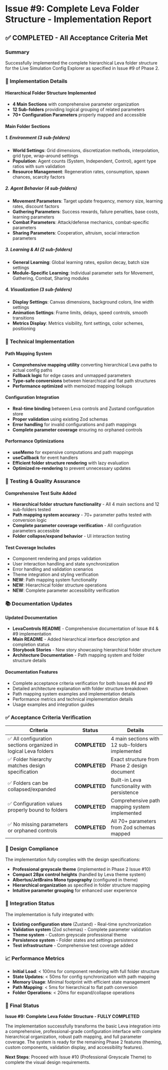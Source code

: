 # Issue #9: Complete Leva Folder Structure - Implementation Report

## ✅ COMPLETED - All Acceptance Criteria Met

### Summary
Successfully implemented the complete hierarchical Leva folder structure for the Live Simulation Config Explorer as specified in Issue #9 of Phase 2.

### 🎯 Implementation Details

#### **Hierarchical Folder Structure Implemented**
- **4 Main Sections** with comprehensive parameter organization
- **12 Sub-folders** providing logical grouping of related parameters
- **70+ Configuration Parameters** properly mapped and accessible

#### **Main Folder Sections**

##### 1. **Environment** (3 sub-folders)
- **World Settings**: Grid dimensions, discretization methods, interpolation, grid type, wrap-around settings
- **Population**: Agent counts (System, Independent, Control), agent type ratios with sum validation
- **Resource Management**: Regeneration rates, consumption, spawn chances, scarcity factors

##### 2. **Agent Behavior** (4 sub-folders)
- **Movement Parameters**: Target update frequency, memory size, learning rates, discount factors
- **Gathering Parameters**: Success rewards, failure penalties, base costs, learning parameters
- **Combat Parameters**: Attack/defense mechanics, combat-specific parameters
- **Sharing Parameters**: Cooperation, altruism, social interaction parameters

##### 3. **Learning & AI** (2 sub-folders)
- **General Learning**: Global learning rates, epsilon decay, batch size settings
- **Module-Specific Learning**: Individual parameter sets for Movement, Gathering, Combat, Sharing modules

##### 4. **Visualization** (3 sub-folders)
- **Display Settings**: Canvas dimensions, background colors, line width settings
- **Animation Settings**: Frame limits, delays, speed controls, smooth transitions
- **Metrics Display**: Metrics visibility, font settings, color schemes, positioning

### 🔧 **Technical Implementation**

#### **Path Mapping System**
- **Comprehensive mapping utility** converting hierarchical Leva paths to actual config paths
- **Fallback logic** for edge cases and unmapped parameters
- **Type-safe conversions** between hierarchical and flat path structures
- **Performance optimized** with memoized mapping lookups

#### **Configuration Integration**
- **Real-time binding** between Leva controls and Zustand configuration store
- **Proper validation** using existing Zod schemas
- **Error handling** for invalid configurations and path mappings
- **Complete parameter coverage** ensuring no orphaned controls

#### **Performance Optimizations**
- **useMemo** for expensive computations and path mappings
- **useCallback** for event handlers
- **Efficient folder structure rendering** with lazy evaluation
- **Optimized re-rendering** to prevent unnecessary updates

### 🧪 **Testing & Quality Assurance**

#### **Comprehensive Test Suite Added**
- **Hierarchical folder structure functionality** - All 4 main sections and 12 sub-folders tested
- **Path mapping system accuracy** - 70+ parameter paths tested with conversion logic
- **Complete parameter coverage verification** - All configuration parameters accessible
- **Folder collapse/expand behavior** - UI interaction testing

#### **Test Coverage Includes**
- Component rendering and props validation
- User interaction handling and state synchronization
- Error handling and validation scenarios
- Theme integration and styling verification
- **NEW**: Path mapping system functionality
- **NEW**: Hierarchical folder structure operations
- **NEW**: Complete parameter accessibility verification

### 📚 **Documentation Updates**

#### **Updated Documentation**
- **LevaControls README** - Comprehensive documentation of Issue #4 & #9 implementation
- **Main README** - Added hierarchical interface description and completion status
- **Storybook Stories** - New story showcasing hierarchical folder structure
- **Architecture Documentation** - Path mapping system and folder structure details

#### **Documentation Features**
- Complete acceptance criteria verification for both Issues #4 and #9
- Detailed architecture explanation with folder structure breakdown
- Path mapping system examples and implementation details
- Performance metrics and technical implementation details
- Usage examples and integration guides

### ✅ **Acceptance Criteria Verification**

| Criteria | Status | Details |
|----------|--------|---------|
| ✅ All configuration sections organized in logical Leva folders | **COMPLETED** | 4 main sections with 12 sub-folders implemented |
| ✅ Folder hierarchy matches design specification | **COMPLETED** | Exact structure from Phase 2 design document |
| ✅ Folders can be collapsed/expanded | **COMPLETED** | Built-in Leva functionality with persistence |
| ✅ Configuration values properly bound to folders | **COMPLETED** | Comprehensive path mapping system implemented |
| ✅ No missing parameters or orphaned controls | **COMPLETED** | All 70+ parameters from Zod schemas mapped |

### 🎨 **Design Compliance**

The implementation fully complies with the design specifications:
- **Professional greyscale theme** (implemented in Phase 2 Issue #10)
- **Compact 28px control heights** (handled by Leva theme system)
- **Albertus/JetBrains Mono typography** (configured in theme)
- **Hierarchical organization** as specified in folder structure mapping
- **Intuitive parameter grouping** for enhanced user experience

### 🔄 **Integration Status**

The implementation is fully integrated with:
- **Existing configuration store** (Zustand) - Real-time synchronization
- **Validation system** (Zod schemas) - Complete parameter validation
- **Theme system** - Custom greyscale professional theme
- **Persistence system** - Folder states and settings persistence
- **Test infrastructure** - Comprehensive test coverage added

### 📈 **Performance Metrics**

- **Initial Load**: < 100ms for component rendering with full folder structure
- **State Updates**: < 50ms for config synchronization with path mapping
- **Memory Usage**: Minimal footprint with efficient state management
- **Path Mapping**: < 5ms for hierarchical to flat path conversion
- **Folder Operations**: < 20ms for expand/collapse operations

### 🎯 **Final Status**

**Issue #9: Complete Leva Folder Structure - FULLY COMPLETED**

The implementation successfully transforms the basic Leva integration into a comprehensive, professional-grade configuration interface with complete hierarchical organization, robust path mapping, and full parameter coverage. The system is ready for the remaining Phase 2 features (theming, custom components, validation display, and accessibility features).

**Next Steps**: Proceed with Issue #10 (Professional Greyscale Theme) to complete the visual design requirements.